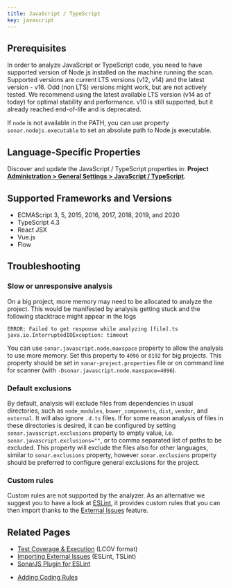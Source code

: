 ```yaml
---
title: JavaScript / TypeScript
key: javascript
---
```


<!-- static -->
<!-- update_center:javascript -->
<!-- /static -->


## Prerequisites

In order to analyze JavaScript or TypeScript code, you need to have supported version of Node.js installed on the
machine running the scan. Supported versions are current LTS versions (v12, v14) and the latest version - v16. Odd
(non LTS) versions might work, but are not actively tested. We recommend using the latest available LTS version 
(v14 as of today) for optimal stability and performance. v10 is still supported, but it already reached end-of-life and 
is deprecated.

If `node` is not available in the PATH, you can use property `sonar.nodejs.executable` to set an absolute path to
Node.js executable.
 
## Language-Specific Properties

Discover and update the JavaScript / TypeScript properties in: **<!-- sonarcloud -->Project <!-- /sonarcloud -->[Administration > General Settings > JavaScript / TypeScript](/#sonarqube-admin#/admin/settings?category=javascript+%2F+typescript)**.

## Supported Frameworks and Versions
* ECMAScript 3, 5, 2015, 2016, 2017, 2018, 2019, and 2020
* TypeScript 4.3
* React JSX
* Vue.js
* Flow

## Troubleshooting

### Slow or unresponsive analysis

On a big project, more memory may need to be allocated to analyze the project. This would be manifested by analysis getting stuck and the following stacktrace might appear in the logs

```
ERROR: Failed to get response while analyzing [file].ts
java.io.InterruptedIOException: timeout
```   
You can use `sonar.javascript.node.maxspace` property to allow the analysis to use more memory. Set this property to `4096` or `8192` for big projects. This property should be set in `sonar-project.properties` file or on command line for scanner (with `-Dsonar.javascript.node.maxspace=4096`).


### Default exclusions

By default, analysis will exclude files from dependencies in usual directories, such as `node_modules`, 
`bower_components`, `dist`, `vendor`, and `external`. It will also ignore `.d.ts` files. If for some reason analysis of files in these directories
is desired, it can be configured by setting `sonar.javascript.exclusions` property to empty value, i.e. 
`sonar.javascript.exclusions=""`, or to comma separated list of paths to be excluded. This property will exclude the 
files also for other languages, similar to `sonar.exclusions` property, however `sonar.exclusions` property should be 
preferred to configure general exclusions for the project.

### Custom rules
Custom rules are not supported by the analyzer. As an alternative we suggest you to have a look at [ESLint](https://eslint.org/docs/developer-guide/), it provides custom rules that you can then import thanks to the [External Issues](/analysis/external-issues/) feature.

## Related Pages

* [Test Coverage & Execution](/analysis/coverage/) (LCOV format)
* [Importing External Issues](/analysis/external-issues/) (ESLint, TSLint)
* [SonarJS Plugin for ESLint](https://github.com/SonarSource/eslint-plugin-sonarjs)
<!-- sonarqube -->
* [Adding Coding Rules](/extend/adding-coding-rules/)
<!-- /sonarqube -->
